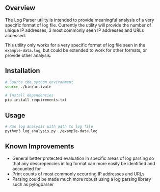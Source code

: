 ## Overview
The Log Parser utility is intended to provide meaningful analysis of a very specific format of log file. Currently the utility will provide the number of unique IP addresses, 3 most commonly seen IP addresses and URLs accessed.

This utility only works for a very specific format of log file seen in the `example-data.log`; but could be extended to work for other formats, or provide other analysis.


## Installation
```sh
# Source the python environment
source ./bin/activate

# Install dependencies
pip install requirements.txt
```

## Usage
```sh
# Run log analysis with path to log file
python3 log_analysis.py ./example-data.log
```

## Known Improvements
- General better protected evaluation in specific areas of log parsing so that any descrepencies in log format can more easily be identified and accounted for
- Print counts of most commonly occurring IP addresses and URLs
- Parsing could be made much more robust using a log parsing library such as pylogparser